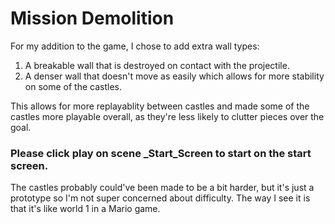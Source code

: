 # Mission Demolition
For my addition to the game, I chose to add extra wall types:
1. A breakable wall that is destroyed on contact with the projectile.
2. A denser wall that doesn't move as easily which allows for more stability on some of the castles.

This allows for more replayablity between castles and made some of the castles more playable overall, as they're less likely to clutter pieces over the goal.

### Please click play on scene _Start_Screen to start on the start screen.

The castles probably could've been made to be a bit harder, but it's just a prototype so I'm not super concerned about difficulty. The way I see it is that it's like world 1 in a Mario game.
